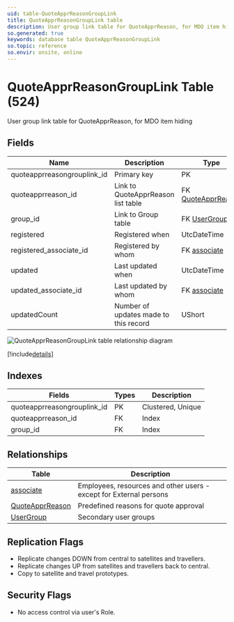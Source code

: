 ```yaml
---
uid: table-QuoteApprReasonGroupLink
title: QuoteApprReasonGroupLink table
description: User group link table for QuoteApprReason, for MDO item hiding
so.generated: true
keywords: database table QuoteApprReasonGroupLink
so.topic: reference
so.envir: onsite, online
---
```


# QuoteApprReasonGroupLink Table (524)

User group link table for QuoteApprReason, for MDO item hiding

## Fields

| Name | Description | Type | Null |
|------|-------------|------|:----:|
|quoteapprreasongrouplink\_id|Primary key|PK| |
|quoteapprreason\_id|Link to QuoteApprReason list table|FK [QuoteApprReason](quoteapprreason.md)| |
|group\_id|Link to Group table|FK [UserGroup](usergroup.md)| |
|registered|Registered when|UtcDateTime| |
|registered\_associate\_id|Registered by whom|FK [associate](associate.md)| |
|updated|Last updated when|UtcDateTime| |
|updated\_associate\_id|Last updated by whom|FK [associate](associate.md)| |
|updatedCount|Number of updates made to this record|UShort| |


![QuoteApprReasonGroupLink table relationship diagram](./media/QuoteApprReasonGroupLink.png)

[!include[details](./includes/quoteapprreasongrouplink.md)]

## Indexes

| Fields | Types | Description |
|--------|-------|-------------|
|quoteapprreasongrouplink\_id |PK |Clustered, Unique |
|quoteapprreason\_id |FK |Index |
|group\_id |FK |Index |

## Relationships

| Table|  Description |
|------|-------------|
|[associate](associate.md)  |Employees, resources and other users - except for External persons |
|[QuoteApprReason](quoteapprreason.md)  |Predefined reasons for quote approval |
|[UserGroup](usergroup.md)  |Secondary user groups |


## Replication Flags

* Replicate changes DOWN from central to satellites and travellers.
* Replicate changes UP from satellites and travellers back to central.
* Copy to satellite and travel prototypes.

## Security Flags

* No access control via user's Role.

